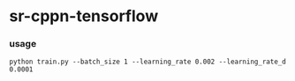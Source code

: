 # sr-cppn-tensorflow

### usage 
```
python train.py --batch_size 1 --learning_rate 0.002 --learning_rate_d 0.0001
```




